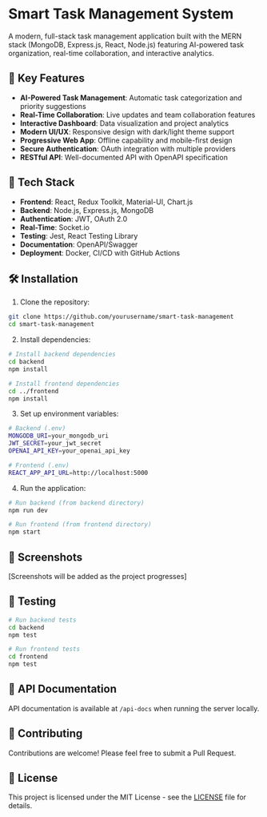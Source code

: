 # Smart Task Management System

A modern, full-stack task management application built with the MERN stack (MongoDB, Express.js, React, Node.js) featuring AI-powered task organization, real-time collaboration, and interactive analytics.

## 🌟 Key Features

- **AI-Powered Task Management**: Automatic task categorization and priority suggestions
- **Real-Time Collaboration**: Live updates and team collaboration features
- **Interactive Dashboard**: Data visualization and project analytics
- **Modern UI/UX**: Responsive design with dark/light theme support
- **Progressive Web App**: Offline capability and mobile-first design
- **Secure Authentication**: OAuth integration with multiple providers
- **RESTful API**: Well-documented API with OpenAPI specification

## 🚀 Tech Stack

- **Frontend**: React, Redux Toolkit, Material-UI, Chart.js
- **Backend**: Node.js, Express.js, MongoDB
- **Authentication**: JWT, OAuth 2.0
- **Real-Time**: Socket.io
- **Testing**: Jest, React Testing Library
- **Documentation**: OpenAPI/Swagger
- **Deployment**: Docker, CI/CD with GitHub Actions

## 🛠️ Installation

1. Clone the repository:
```bash
git clone https://github.com/yourusername/smart-task-management
cd smart-task-management
```

2. Install dependencies:
```bash
# Install backend dependencies
cd backend
npm install

# Install frontend dependencies
cd ../frontend
npm install
```

3. Set up environment variables:
```bash
# Backend (.env)
MONGODB_URI=your_mongodb_uri
JWT_SECRET=your_jwt_secret
OPENAI_API_KEY=your_openai_api_key

# Frontend (.env)
REACT_APP_API_URL=http://localhost:5000
```

4. Run the application:
```bash
# Run backend (from backend directory)
npm run dev

# Run frontend (from frontend directory)
npm start
```

## 📱 Screenshots

[Screenshots will be added as the project progresses]

## 🧪 Testing

```bash
# Run backend tests
cd backend
npm test

# Run frontend tests
cd frontend
npm test
```

## 📖 API Documentation

API documentation is available at `/api-docs` when running the server locally.

## 🤝 Contributing

Contributions are welcome! Please feel free to submit a Pull Request.

## 📄 License

This project is licensed under the MIT License - see the [LICENSE](LICENSE) file for details. 